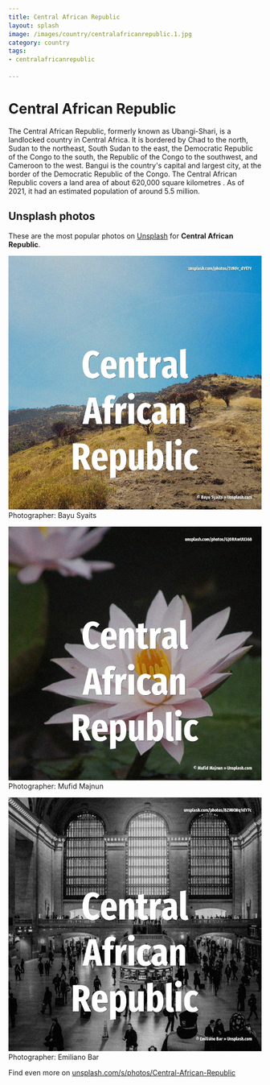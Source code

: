 ```yaml
---
title: Central African Republic
layout: splash
image: /images/country/centralafricanrepublic.1.jpg
category: country
tags:
- centralafricanrepublic

---
```

# Central African Republic

The Central African Republic, formerly known as Ubangi-Shari, is a landlocked country in Central  Africa. It is bordered by Chad to the north, Sudan to the northeast, South Sudan to the east, the  Democratic Republic of the Congo to the south, the Republic of the Congo to the southwest, and  Cameroon to the west. Bangui is the country's capital and largest city, at the border of the Democratic Republic of the  Congo. The Central African Republic covers a land area of about 620,000 square kilometres . As of 2021, it had an estimated population of around 5.5 million. 

 
## Unsplash photos
These are the most popular photos on [Unsplash](https://unsplash.com) for **Central African Republic**.
 
![Central African Republic](/images/country/centralafricanrepublic.1.jpg)
Photographer:  Bayu Syaits
 
![Central African Republic](/images/country/centralafricanrepublic.2.jpg)
Photographer:  Mufid Majnun
 
![Central African Republic](/images/country/centralafricanrepublic.3.jpg)
Photographer:  Emiliano Bar
 
Find even more on [unsplash.com/s/photos/Central-African-Republic](https://unsplash.com/s/photos/Central-African-Republic)
 
